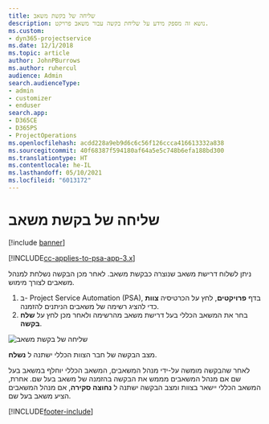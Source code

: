 ```yaml
---
title: שליחה של בקשת משאב
description: נושא זה מספק מידע על שליחת בקשה עבור משאב פרויקט.
ms.custom:
- dyn365-projectservice
ms.date: 12/1/2018
ms.topic: article
author: JohnPBurrows
ms.author: ruhercul
audience: Admin
search.audienceType:
- admin
- customizer
- enduser
search.app:
- D365CE
- D365PS
- ProjectOperations
ms.openlocfilehash: acdd228a9eb9d6c6c56f126ccca416613332a838
ms.sourcegitcommit: 40f68387f594180af64a5e5c748b6efa188bd300
ms.translationtype: HT
ms.contentlocale: he-IL
ms.lasthandoff: 05/10/2021
ms.locfileid: "6013172"
---
```

# <a name="submitting-a-resource-request"></a>שליחה של בקשת משאב

[!include [banner](../includes/psa-now-project-operations.md)]

[!INCLUDE[cc-applies-to-psa-app-3.x](../includes/cc-applies-to-psa-app-3x.md)]

ניתן לשלוח דרישת משאב שנוצרה כבקשת משאב. לאחר מכן הבקשה נשלחת למנהל משאבים לצורך מימוש.

1. ב- Project Service Automation‏ (PSA), בדף **פרויקטים**, לחץ על הכרטיסיה **צוות** כדי להציג רשימה של משאבים הניתנים להזמנה. 
2. בחר את המשאב הכללי בעל דרישת משאב מהרשימה ולאחר מכן לחץ על **שלח בקשה**.

![שליחה של בקשת משאב](media/RM-how-to-18.png)

מצב הבקשה של חבר הצוות הכללי ישתנה ל **נשלח**.

לאחר שהבקשה מומשה על-ידי מנהל המשאבים, המשאב הכללי יוחלף במשאב בעל שם אם מנהל המשאבים מממש את הבקשה בהזמנה של משאב בעל שם. אחרת, המשאב הכללי יישאר בצוות ומצב הבקשה ישתנה ל **נחוצה סקירה**, אם מנהל המשאבים הציע משאב בעל שם.


[!INCLUDE[footer-include](../includes/footer-banner.md)]